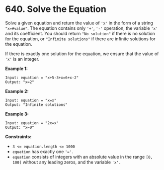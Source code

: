 # 640. Solve the Equation

Solve a given equation and return the value of `'x'` in the form of a string `"x=#value"`. The equation contains only `'+'`, `'-'` operation, the variable `'x'` and its coefficient. You should return `"No solution"` if there is no solution for the equation, or `"Infinite solutions"` if there are infinite solutions for the equation.

If there is exactly one solution for the equation, we ensure that the value of `'x'` is an integer.

**Example 1:**

```()
Input: equation = "x+5-3+x=6+x-2"
Output: "x=2"
```

**Example 2:**

```()
Input: equation = "x=x"
Output: "Infinite solutions"
```

**Example 3:**

```()
Input: equation = "2x=x"
Output: "x=0"
```

**Constraints:**

- `3 <= equation.length <= 1000`
- `equation` has exactly one `'='`.
- `equation` consists of integers with an absolute value in the range `[0, 100]` without any leading zeros, and the variable `'x'`.
